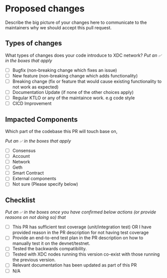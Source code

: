 # Proposed changes
Describe the big picture of your changes here to communicate to the maintainers why we should accept this pull request.

## Types of changes

What types of changes does your code introduce to XDC network?
_Put an `✅` in the boxes that apply_

- [ ] Bugfix (non-breaking change which fixes an issue)
- [ ] New feature (non-breaking change which adds functionality)
- [ ] Breaking change (fix or feature that would cause existing functionality to not work as expected)
- [ ] Documentation Update (if none of the other choices apply)
- [ ] Regular KTLO or any of the maintaince work. e.g code style
- [ ] CICD Improvement

## Impacted Components
Which part of the codebase this PR will touch base on,

_Put an `✅` in the boxes that apply_

- [ ] Consensus
- [ ] Account
- [ ] Network
- [ ] Geth
- [ ] Smart Contract
- [ ] External components
- [ ] Not sure (Please specify below)

## Checklist
_Put an `✅` in the boxes once you have confirmed below actions (or provide reasons on not doing so) that_

- [ ] This PR has sufficient test coverage (unit/integration test) OR I have provided reason in the PR description for not having test coverage
- [ ] Provide an end-to-end test plan in the PR description on how to manually test it on the devnet/testnet.
- [ ] Tested the backwards compatibility.
- [ ] Tested with XDC nodes running this version co-exist with those running the previous version.
- [ ] Relevant documentation has been updated as part of this PR
- [ ] N/A
